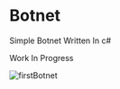 # Botnet
Simple Botnet Written In c#

Work In Progress

![firstBotnet](https://user-images.githubusercontent.com/86636387/232275262-40c75f27-3ddd-4a26-b940-494790b431ef.png)
